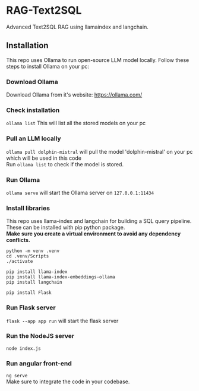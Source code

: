# RAG-Text2SQL
Advanced Text2SQL RAG using llamaindex and langchain.

## Installation
This repo uses Ollama to run open-source LLM model locally. Follow these steps to install Ollama on your pc:
### Download Ollama 
Download Ollama from it's website: https://ollama.com/
### Check installation
```ollama list``` This will list all the stored models on your pc
### Pull an LLM locally
``ollama pull dolphin-mistral`` will pull the model 'dolphin-mistral' on your pc which will be used in this code<br>
Run ``ollama list`` to check if the model is stored.
### Run Ollama
``ollama serve`` will start the Ollama server on ``127.0.0.1:11434``

### Install libraries
This repo uses llama-index and langchain for building a SQL query pipeline. These can be installed with pip python package.<br>
<b>Make sure you create a virtual environment to avoid any dependency conflicts.</b>
```
python -m venv .venv
cd .venv/Scripts
./activate

pip install llama-index
pip install llama-index-embeddings-ollama
pip install langchain

pip install Flask
```

### Run Flask server
``flask --app app run`` will start the flask server

### Run the NodeJS server
``node index.js``

### Run angular front-end
``ng serve``<br>
Make sure to integrate the code in your codebase.
